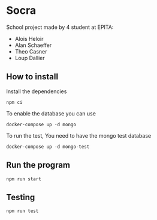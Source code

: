 # Socra

School project made by 4 student at EPITA:

- Alois Heloir
- Alan Schaeffer
- Theo Casner
- Loup Dallier

## How to install

Install the dependencies

```
npm ci
```

To enable the database you can use

```
docker-compose up -d mongo
```

To run the test,
You need to have the mongo test database

```
docker-compose up -d mongo-test
```

## Run the program

```
npm run start
```

## Testing

```
npm run test
```
